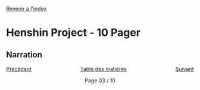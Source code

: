 <a href="/">Revenir à l'index</a>

# Henshin Project - 10 Pager

## Narration


<div style="display: flex; justify-content: space-between;">
    <a href="/ten_pager/03.html">Précédent</a>
    <a href="/ten_pager/01.html">Table des matières</a>
    <a href="/ten_pager/05.html">Suivant</a>
</div>
<div style="display: flex; justify-content: space-around;">
    <p>Page 03 / 10</p>
</div>
